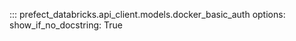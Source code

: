 ::: prefect_databricks.api_client.models.docker_basic_auth
    options:
      show_if_no_docstring: True